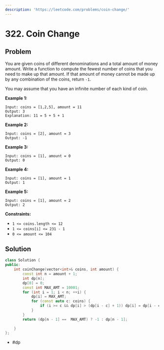 ```yaml
---
description: 'https://leetcode.com/problems/coin-change/'
---
```


# 322. Coin Change

## Problem

You are given coins of different denominations and a total amount of money amount. Write a function to compute the fewest number of coins that you need to make up that amount. If that amount of money cannot be made up by any combination of the coins, return `-1`.

You may assume that you have an infinite number of each kind of coin.

**Example 1:**

```text
Input: coins = [1,2,5], amount = 11
Output: 3
Explanation: 11 = 5 + 5 + 1
```

**Example 2:**

```text
Input: coins = [2], amount = 3
Output: -1
```

**Example 3:**

```text
Input: coins = [1], amount = 0
Output: 0
```

**Example 4:**

```text
Input: coins = [1], amount = 1
Output: 1
```

**Example 5:**

```text
Input: coins = [1], amount = 2
Output: 2
```

**Constraints:**

* `1 <= coins.length <= 12`
* `1 <= coins[i] <= 231 - 1`
* `0 <= amount <= 104`

## Solution

```cpp
class Solution {
public:    
    int coinChange(vector<int>& coins, int amount) {
        const int n = amount + 1;
        int dp[n];
        dp[0] = 0;
        const int MAX_AMT = 10001;
        for (int i = 1; i < n; ++i) {
            dp[i] = MAX_AMT;
            for (const auto c: coins) {
                if (i >= c && dp[i] > (dp[i - c] + 1)) dp[i] = dp[i - c] + 1;
            }
        }
        return (dp[n - 1] ==  MAX_AMT) ? -1 : dp[n - 1];
        
    }
};
```

* \#dp

